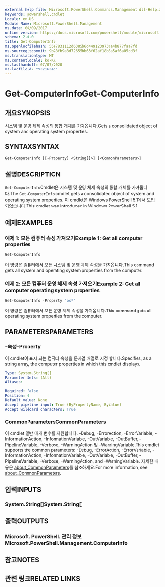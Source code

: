 ```yaml
---
external help file: Microsoft.PowerShell.Commands.Management.dll-Help.xml
keywords: powershell,cmdlet
Locale: en-US
Module Name: Microsoft.PowerShell.Management
ms.date: 06/09/2017
online version: https://docs.microsoft.com/powershell/module/microsoft.powershell.management/get-computerinfo?view=powershell-6&WT.mc_id=ps-gethelp
schema: 2.0.0
title: Get-ComputerInfo
ms.openlocfilehash: 55e7831112d6385b6d449123973ca4b877faa7fd
ms.sourcegitcommit: 9b28fb9a3d72655bb63f62af18b3a5af6a05cd3f
ms.translationtype: MT
ms.contentlocale: ko-KR
ms.lasthandoff: 07/07/2020
ms.locfileid: "93216345"
---
```

# <span data-ttu-id="a667b-103">Get-ComputerInfo</span><span class="sxs-lookup"><span data-stu-id="a667b-103">Get-ComputerInfo</span></span>

## <span data-ttu-id="a667b-104">개요</span><span class="sxs-lookup"><span data-stu-id="a667b-104">SYNOPSIS</span></span>
<span data-ttu-id="a667b-105">시스템 및 운영 체제 속성의 통합 개체를 가져옵니다.</span><span class="sxs-lookup"><span data-stu-id="a667b-105">Gets a consolidated object of system and operating system properties.</span></span>

## <span data-ttu-id="a667b-106">SYNTAX</span><span class="sxs-lookup"><span data-stu-id="a667b-106">SYNTAX</span></span>

```
Get-ComputerInfo [[-Property] <String[]>] [<CommonParameters>]
```

## <span data-ttu-id="a667b-107">설명</span><span class="sxs-lookup"><span data-stu-id="a667b-107">DESCRIPTION</span></span>

<span data-ttu-id="a667b-108">`Get-ComputerInfo`Cmdlet은 시스템 및 운영 체제 속성의 통합 개체를 가져옵니다.</span><span class="sxs-lookup"><span data-stu-id="a667b-108">The `Get-ComputerInfo` cmdlet gets a consolidated object of system and operating system properties.</span></span>
<span data-ttu-id="a667b-109">이 cmdlet은 Windows PowerShell 5.1에서 도입 되었습니다.</span><span class="sxs-lookup"><span data-stu-id="a667b-109">This cmdlet was introduced in Windows PowerShell 5.1.</span></span>

## <span data-ttu-id="a667b-110">예제</span><span class="sxs-lookup"><span data-stu-id="a667b-110">EXAMPLES</span></span>

### <span data-ttu-id="a667b-111">예제 1: 모든 컴퓨터 속성 가져오기</span><span class="sxs-lookup"><span data-stu-id="a667b-111">Example 1: Get all computer properties</span></span>

```powershell
Get-ComputerInfo
```

<span data-ttu-id="a667b-112">이 명령은 컴퓨터에서 모든 시스템 및 운영 체제 속성을 가져옵니다.</span><span class="sxs-lookup"><span data-stu-id="a667b-112">This command gets all system and operating system properties from the computer.</span></span>

### <span data-ttu-id="a667b-113">예제 2: 모든 컴퓨터 운영 체제 속성 가져오기</span><span class="sxs-lookup"><span data-stu-id="a667b-113">Example 2: Get all computer operating system properties</span></span>

```powershell
Get-ComputerInfo -Property "os*"
```

<span data-ttu-id="a667b-114">이 명령은 컴퓨터에서 모든 운영 체제 속성을 가져옵니다.</span><span class="sxs-lookup"><span data-stu-id="a667b-114">This command gets all operating system properties from the computer.</span></span>

## <span data-ttu-id="a667b-115">PARAMETERS</span><span class="sxs-lookup"><span data-stu-id="a667b-115">PARAMETERS</span></span>

### <span data-ttu-id="a667b-116">-속성</span><span class="sxs-lookup"><span data-stu-id="a667b-116">-Property</span></span>

<span data-ttu-id="a667b-117">이 cmdlet이 표시 되는 컴퓨터 속성을 문자열 배열로 지정 합니다.</span><span class="sxs-lookup"><span data-stu-id="a667b-117">Specifies, as a string array, the computer properties in which this cmdlet displays.</span></span>

```yaml
Type: System.String[]
Parameter Sets: (All)
Aliases:

Required: False
Position: 0
Default value: None
Accept pipeline input: True (ByPropertyName, ByValue)
Accept wildcard characters: True
```

### <span data-ttu-id="a667b-118">CommonParameters</span><span class="sxs-lookup"><span data-stu-id="a667b-118">CommonParameters</span></span>

<span data-ttu-id="a667b-119">이 cmdlet 일반 매개 변수를 지원합니다. -Debug, -ErrorAction, -ErrorVariable, -InformationAction, -InformationVariable, -OutVariable, -OutBuffer, -PipelineVariable, -Verbose, -WarningAction 및 -WarningVariable.</span><span class="sxs-lookup"><span data-stu-id="a667b-119">This cmdlet supports the common parameters: -Debug, -ErrorAction, -ErrorVariable, -InformationAction, -InformationVariable, -OutVariable, -OutBuffer, -PipelineVariable, -Verbose, -WarningAction, and -WarningVariable.</span></span> <span data-ttu-id="a667b-120">자세한 내용은 [about_CommonParameters](../Microsoft.PowerShell.Core/About/about_CommonParameters.md)를 참조하세요.</span><span class="sxs-lookup"><span data-stu-id="a667b-120">For more information, see [about_CommonParameters](../Microsoft.PowerShell.Core/About/about_CommonParameters.md).</span></span>

## <span data-ttu-id="a667b-121">입력</span><span class="sxs-lookup"><span data-stu-id="a667b-121">INPUTS</span></span>

### <span data-ttu-id="a667b-122">System.String[]</span><span class="sxs-lookup"><span data-stu-id="a667b-122">System.String[]</span></span>

## <span data-ttu-id="a667b-123">출력</span><span class="sxs-lookup"><span data-stu-id="a667b-123">OUTPUTS</span></span>

### <span data-ttu-id="a667b-124">Microsoft. PowerShell. 관리 정보</span><span class="sxs-lookup"><span data-stu-id="a667b-124">Microsoft.PowerShell.Management.ComputerInfo</span></span>

## <span data-ttu-id="a667b-125">참고</span><span class="sxs-lookup"><span data-stu-id="a667b-125">NOTES</span></span>

## <span data-ttu-id="a667b-126">관련 링크</span><span class="sxs-lookup"><span data-stu-id="a667b-126">RELATED LINKS</span></span>
